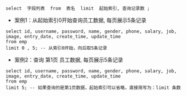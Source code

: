 ﻿`select  字段列表  from  表名  limit  起始索引, 查询记录数 ;`
- 案例1：从起始索引0开始查询员工数据, 每页展示5条记录
```
select id, username, password, name, gender, phone, salary, job, image, entry_date, create_time, update_time
from emp
limit 0 , 5; -- 从索引0开始，向后取5条记录
```

- 案例2：查询 第1页 员工数据, 每页展示5条记录
```
select id, username, password, name, gender, phone, salary, job, image, entry_date, create_time, update_time
from emp
limit 5; -- 如果查询的是第1页数据，起始索引可以省略，直接简写为：limit 条数
```